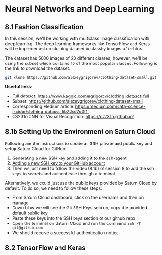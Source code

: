 # Neural Networks and Deep Learning

## 8.1 Fashion Classification

In this session, we'll be working with multiclass image classification with deep learning. The deep learning frameworks like TensorFlow and Keras will be implemented on clothing dataset to classify images of t-shirts.

The dataset has 5000 images of 20 different classes, however, we'll be using the subset which contains 10 of the most popular classes. Following is the link to download the dataset:

```bash
git clone https://github.com/alexeygrigorev/clothing-dataset-small.git
```

**Userful links**:

- Full dataset: https://www.kaggle.com/agrigorev/clothing-dataset-full
- Subset: https://github.com/alexeygrigorev/clothing-dataset-small
- Corresponding Medium article: https://medium.com/data-science-insider/clothing-dataset-5b72cd7c3f1f
- CS231n CNN for Visual Recognition: https://cs231n.github.io/

## 8.1b Setting Up the Environment on Saturn Cloud

Following are the instructions to create an SSH private and public key and setup Saturn Cloud for GitHub:

1. [Generating a new SSH key and adding it to the ssh-agent](https://docs.github.com/en/authentication/connecting-to-github-with-ssh/generating-a-new-ssh-key-and-adding-it-to-the-ssh-agent)
2. [Adding a new SSH key to your GitHub account](https://docs.github.com/en/authentication/connecting-to-github-with-ssh/adding-a-new-ssh-key-to-your-github-account?tool=webui)
3. Then we just need to follow the video (8.1b) of session 8 to add the ssh keys to secrets and authenticate through a terminal

Alternatively, we could just use the public keys provided by Saturn Cloud by default. To do so, we need to follow these steps:

- From Saturn Cloud dashboard, click on the username and then on manage
- Down blow we will see the Git SSH Keys section, copy the provided default public key
- Paste these keys into the SSH keys section of our github repo
- Open the terminal on Saturn Cloud and run the command `ssh -T git@github.com`
- We should receive a successful authentication notice

## 8.2 TensorFlow and Keras

